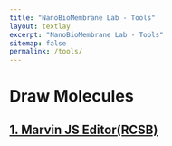 ```yaml
---
title: "NanoBioMembrane Lab - Tools"
layout: textlay
excerpt: "NanoBioMembrane Lab - Tools"
sitemap: false
permalink: /tools/
---
```


# Draw Molecules
## [1. Marvin JS Editor(RCSB)](https://www.rcsb.org/chemical-sketch)
